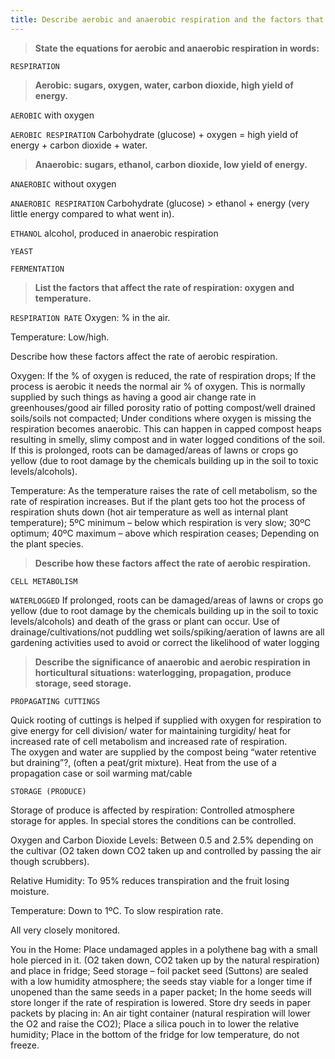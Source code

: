 ```yaml
---
title: Describe aerobic and anaerobic respiration and the factors that affect them.
---
```



> **State the equations for aerobic and anaerobic
respiration in words:** 


`RESPIRATION`
> **Aerobic: sugars, oxygen, water, carbon dioxide,
high yield of energy.** 


`AEROBIC`
with oxygen


`AEROBIC RESPIRATION`
Carbohydrate (glucose) + oxygen = high yield of energy + carbon dioxide + water.

> **Anaerobic: sugars, ethanol, carbon dioxide, low
yield of energy.** 


`ANAEROBIC`
without oxygen


`ANAEROBIC RESPIRATION`
Carbohydrate (glucose) > ethanol + energy (very little energy compared to what went in).


`ETHANOL`
alcohol, produced in anaerobic respiration


`YEAST`

`FERMENTATION`
> **List the factors that affect the rate of respiration:
oxygen and temperature.** 


`RESPIRATION RATE`
Oxygen:
% in the air.

Temperature:
Low/high.

Describe how these factors affect the rate of aerobic respiration.

Oxygen:
If the % of oxygen is reduced, the rate of respiration drops;
If the process is aerobic it needs the normal air % of oxygen.  This is normally supplied by such things as having a good air change rate in greenhouses/good air filled porosity ratio of potting compost/well drained soils/soils not compacted;
Under conditions where oxygen is missing the respiration becomes anaerobic.  This can happen in capped compost heaps resulting in smelly, slimy compost and in water logged conditions of the soil.  If this is prolonged, roots can be damaged/areas of lawns or crops go yellow (due to root damage by the chemicals building up in the soil to toxic levels/alcohols).

Temperature:
As the temperature raises the rate of cell metabolism, so the rate of respiration increases.  But if the plant gets too hot the process of respiration shuts down (hot air temperature as well as internal plant temperature);
5ºC minimum – below which respiration is very slow;
30ºC optimum;
40ºC maximum – above which respiration ceases;
Depending on the plant species.


> **Describe how these factors affect the rate of
aerobic respiration.** 


`CELL METABOLISM`

`WATERLOGGED`
If prolonged, roots can be damaged/areas of lawns or crops go yellow (due to root damage by the chemicals building up in the soil to toxic levels/alcohols) and death of the grass or plant can occur.  Use of drainage/cultivations/not puddling wet soils/spiking/aeration of lawns are all gardening activities used to avoid or correct the likelihood of water logging

> **Describe the significance of anaerobic and
aerobic respiration in horticultural situations:
waterlogging, propagation, produce storage, seed
storage.** 


`PROPAGATING CUTTINGS`

Quick rooting of cuttings is helped if supplied with 
oxygen for respiration to give energy for cell division/ 
water for maintaining turgidity/
heat for increased rate of cell metabolism and increased rate of respiration.  
The oxygen and water are supplied by the compost being “water retentive but draining”?,  (often a peat/grit mixture).
Heat from the use of a propagation case or soil warming mat/cable


`STORAGE (PRODUCE)`

Storage of produce is affected by respiration:
Controlled atmosphere storage for apples.  In special stores the conditions can be controlled.

Oxygen and Carbon Dioxide Levels:
Between 0.5 and 2.5% depending on the cultivar (O2 taken down CO2 taken up and controlled by passing the air though scrubbers).

Relative Humidity:
To 95% reduces transpiration and the fruit losing moisture.

Temperature:
Down to 1ºC. To slow respiration rate.

All very closely monitored.

You in the Home:
Place undamaged apples in a polythene bag with a small hole pierced in it. (O2 taken down, CO2 taken up by the natural respiration) and place in fridge;
Seed storage – foil packet seed (Suttons) are sealed with a low humidity atmosphere; the seeds stay viable for a longer time if unopened than the same seeds in a paper packet;
In the home seeds will store longer if the rate of respiration is lowered.  Store dry seeds in paper packets by placing in:
An air tight container (natural respiration will lower the O2 and raise the CO2);
Place a silica pouch in to lower the relative humidity;
Place in the bottom of the fridge for low temperature, do not freeze.

